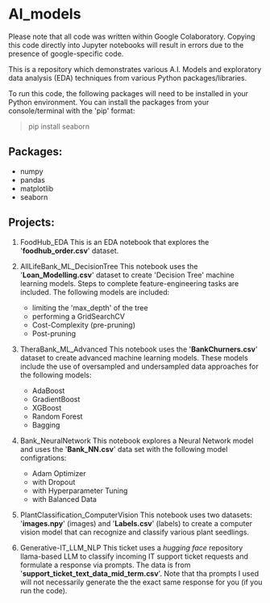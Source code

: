 # AI_models
Please note that all code was written within Google Colaboratory. Copying this code directly into 
Jupyter notebooks will result in errors due to the presence of google-specific code.

This is a repository which demonstrates various A.I. Models and exploratory data analysis (EDA) 
techniques from various Python packages/libraries.

To run this code, the following packages will need to be installed in your Python environment. You can 
install the packages from your console/terminal with the 'pip' format:
> pip install seaborn
>
## Packages:
* numpy
* pandas
* matplotlib
* seaborn

## Projects:

1. FoodHub_EDA
   This is an EDA notebook that explores the '**foodhub_order.csv**' dataset.

2. AllLifeBank_ML_DecisionTree
   This notebook uses the '**Loan_Modelling.csv**' dataset to create 'Decision Tree' machine learning models.
   Steps to complete feature-engineering tasks are included. The following models are included:
   - limiting the 'max_depth' of the tree
   - performing a GridSearchCV
   - Cost-Complexity (pre-pruning)
   - Post-pruning

3. TheraBank_ML_Advanced
   This notebook uses the '**BankChurners.csv**' dataset to create advanced machine learning models. These models
   include the use of oversampled and undersampled data approaches for the following models:
   - AdaBoost
   - GradientBoost
   - XGBoost
   - Random Forest
   - Bagging

5. Bank_NeuralNetwork
   This notebook explores a Neural Network model and uses the '**Bank_NN.csv**' data set with the following model
   configrations:
   - Adam Optimizer
   - with Dropout
   - with Hyperparameter Tuning
   - with Balanced Data

6. PlantClassification_ComputerVision
   This notebook uses two datasets: '**images.npy**' (images) and '**Labels.csv**' (labels) to create a computer vision
   model that can recognize and classify various plant seedlings.

7. Generative-IT_LLM_NLP
   This ticket uses a *hugging face* repository llama-based LLM to classify incoming IT support ticket requests
   and formulate a response via prompts. The data is from '**support_ticket_text_data_mid_term.csv**'. Note that tha
   prompts I used will not necessarily generate the the exact same response for you (if you run the code).
   

   
    
